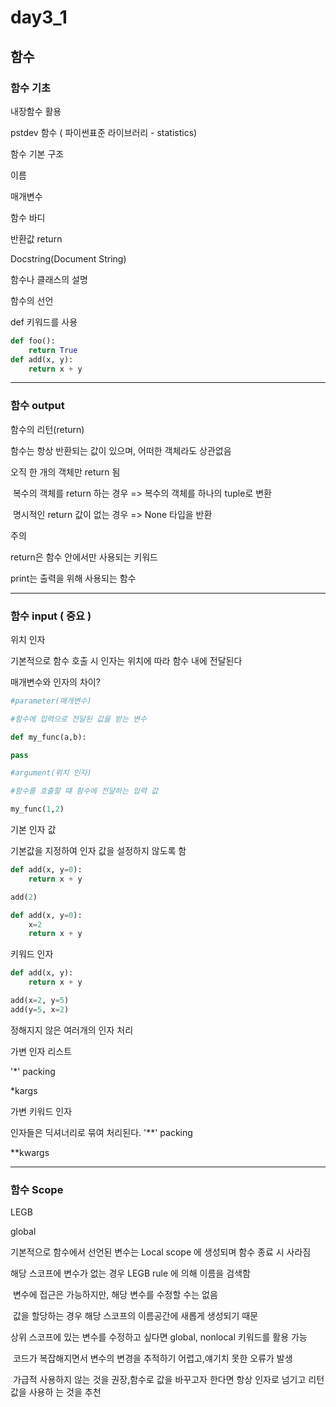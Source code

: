 # day3_1

## 함수

### 함수 기초

내장함수 활용

pstdev 함수 ( 파이썬표준 라이브러리 - statistics)



함수 기본 구조

이름

매개변수

함수 바디

반환값  return



Docstring(Document String)

함수나 클래스의 설명



함수의 선언

def 키워드를 사용

```python
def foo():
    return True
def add(x, y):
    return x + y
```

---

### 함수 output

함수의 리턴(return)

함수는 항상 반환되는 값이 있으며, 어떠한 객체라도 상관없음

오직 한 개의 객체만 return 됨

​	복수의 객체를 return 하는 경우 => 복수의 객체를 하나의 tuple로 변환

​	명시적인 return 값이 없는 경우 => None 타입을 반환



주의

return은 함수 안에서만 사용되는 키워드

print는 출력을 위해 사용되는 함수



---

### 함수 input (  중요 )

위치 인자

기본적으로 함수 호출 시 인자는 위치에 따라 함수 내에 전달된다

매개변수와 인자의 차이?

```python
#parameter(매개변수)

#함수에 입력으로 전달된 값을 받는 변수

def my_func(a,b):

pass

#argument(위치 인자)

#함수를 호출할 떄 함수에 전달하는 입력 값

my_func(1,2)


```



기본 인자 값

기본값을 지정하여 인자 값을 설정하지 않도록 함

```python
def add(x, y=0):
    return x + y

add(2)

def add(x, y=0):
    x=2
    return x + y
```



키워드 인자



```python
def add(x, y):
    return x + y 

add(x=2, y=5)
add(y=5, x=2)
```



정해지지 않은 여러개의 인자 처리

가변 인자 리스트

'*' packing

*kargs

가변 키워드 인자

인자들은 딕셔너리로 묶여 처리된다. '**' packing

**kwargs



---

### 함수 Scope



LEGB



global





기본적으로 함수에서 선언된 변수는 Local scope 에 생성되며 함수 종료 시 사라짐



해당 스코프에 변수가 없는 경우 LEGB rule 에 의해 이름을 검색함

​	변수에 접근은 가능하지만, 해당 변수를 수정할 수는 없음

​	값을 할당하는 경우 해당 스코프의 이름공간에 새롭게 생성되기 때문



상위 스코프에 있는 변수를 수정하고 싶다면 global, nonlocal 키워드를 활용 가능

​	코드가 복잡해지면서 변수의 변경을 추적하기 어렵고,얘기치 못한 오류가 발생	

​	가급적 사용하지 않는 것을 권장,함수로 값을 바꾸고자 한다면 항상 인자로 넘기고 리턴 값을 사용하	는 것을 추천




